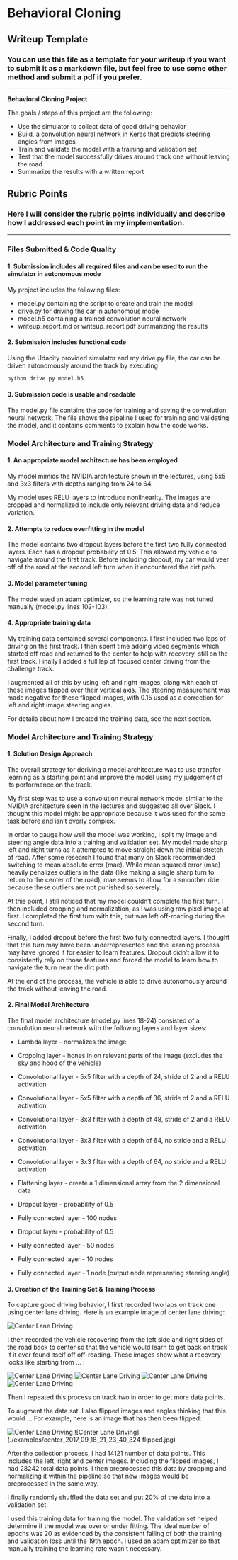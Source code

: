 # **Behavioral Cloning** 

## Writeup Template

### You can use this file as a template for your writeup if you want to submit it as a markdown file, but feel free to use some other method and submit a pdf if you prefer.

---

**Behavioral Cloning Project**

The goals / steps of this project are the following:
* Use the simulator to collect data of good driving behavior
* Build, a convolution neural network in Keras that predicts steering angles from images
* Train and validate the model with a training and validation set
* Test that the model successfully drives around track one without leaving the road
* Summarize the results with a written report


[//]: # (Image References)

[image1]: ./examples/placeholder.png "Model Visualization"
[image2]: ./examples/placeholder.png "Grayscaling"
[image3]: ./examples/placeholder_small.png "Recovery Image"
[image4]: ./examples/placeholder_small.png "Recovery Image"
[image5]: ./examples/placeholder_small.png "Recovery Image"
[image6]: ./examples/placeholder_small.png "Normal Image"
[image7]: ./examples/placeholder_small.png "Flipped Image"

## Rubric Points
### Here I will consider the [rubric points](https://review.udacity.com/#!/rubrics/432/view) individually and describe how I addressed each point in my implementation.  

---
### Files Submitted & Code Quality

#### 1. Submission includes all required files and can be used to run the simulator in autonomous mode

My project includes the following files:
* model.py containing the script to create and train the model
* drive.py for driving the car in autonomous mode
* model.h5 containing a trained convolution neural network 
* writeup_report.md or writeup_report.pdf summarizing the results

#### 2. Submission includes functional code
Using the Udacity provided simulator and my drive.py file, the car can be driven autonomously around the track by executing 
```sh
python drive.py model.h5
```

#### 3. Submission code is usable and readable

The model.py file contains the code for training and saving the convolution neural network. The file shows the pipeline I used for training and validating the model, and it contains comments to explain how the code works.

### Model Architecture and Training Strategy

#### 1. An appropriate model architecture has been employed

My model mimics the NVIDIA architecture shown in the lectures, using 5x5 and 3x3 filters with depths ranging from 24 to 64.

My model uses RELU layers to introduce nonlinearity. The images are cropped and normalized to include only relevant driving data and reduce variation.

#### 2. Attempts to reduce overfitting in the model

The model contains two dropout layers before the first two fully connected layers. Each has a dropout probability of 0.5. This allowed my vehicle to navigate around the first track. Before including dropout, my car would veer off of the road at the second left turn when it encountered the dirt path.

#### 3. Model parameter tuning

The model used an adam optimizer, so the learning rate was not tuned manually (model.py lines 102-103).

#### 4. Appropriate training data

My training data contained several components. I first included two laps of driving on the first track. I then spent time adding video segments which started off road and returned to the center to help with recovery, still on the first track. Finally I added a full lap of focused center driving from the challenge track. 

I augmented all of this by using left and right images, along with each of these images flipped over their vertical axis. The steering measurement was made negative for these flipped images, with 0.15 used as a correction for left and right image steering angles.  

For details about how I created the training data, see the next section. 

### Model Architecture and Training Strategy

#### 1. Solution Design Approach

The overall strategy for deriving a model architecture was to use transfer learning as a starting point and improve the model using my judgement of its performance on the track.

My first step was to use a convolution neural network model similar to the NVIDIA architecture seen in the lectures and suggested all over Slack. I thought this model might be appropriate because it was used for the same task before and isn’t overly complex.

In order to gauge how well the model was working, I split my image and steering angle data into a training and validation set. My model made sharp left and right turns as it attempted to move straight down the initial stretch of road. After some research I found that many on Slack recommended switching to mean absolute error (mae). While mean squared error (mse) heavily penalizes outliers in the data (like making a single sharp turn to return to the center of the road), mae seems to allow for a smoother ride because these outliers are not punished so severely. 

At this point, I still noticed that my model couldn’t complete the first turn. I then included cropping and normalization, as I was using raw pixel image at first. I completed the first turn with this, but was left off-roading during the second turn.

Finally, I added dropout before the first two fully connected layers. I thought that this turn may have been underrepresented and the learning process may have ignored it for easier to learn features. Dropout didn’t allow it to consistently rely on those features and forced the model to learn how to navigate the turn near the dirt path.

At the end of the process, the vehicle is able to drive autonomously around the track without leaving the road.

#### 2. Final Model Architecture

The final model architecture (model.py lines 18-24) consisted of a convolution neural network with the following layers and layer sizes:

* Lambda layer - normalizes the image
* Cropping layer - hones in on relevant parts of the image (excludes the sky and hood of the vehicle)

* Convolutional layer - 5x5 filter with a depth of 24, stride of 2 and a RELU activation
* Convolutional layer - 5x5 filter with a depth of 36, stride of 2 and a RELU activation
* Convolutional layer - 3x3 filter with a depth of 48, stride of 2 and a RELU activation
* Convolutional layer - 3x3 filter with a depth of 64, no stride and a RELU activation
* Convolutional layer - 3x3 filter with a depth of 64, no stride and a RELU activation

* Flattening layer - create a 1 dimensional array from the 2 dimensional data
* Dropout layer - probability of 0.5
* Fully connected layer - 100 nodes
* Dropout layer - probability of 0.5
* Fully connected layer - 50 nodes
* Fully connected layer - 10 nodes
* Fully connected layer - 1 node (output node representing steering angle)


#### 3. Creation of the Training Set & Training Process

To capture good driving behavior, I first recorded two laps on track one using center lane driving. Here is an example image of center lane driving:

![Center Lane Driving](./examples/center_2017_09_16_23_23_03_570.jpg)

I then recorded the vehicle recovering from the left side and right sides of the road back to center so that the vehicle would learn to get back on track if it ever found itself off off-roading. These images show what a recovery looks like starting from ... :

![Center Lane Driving](./examples/center_2017_09_16_23_30_40_213.jpg)
![Center Lane Driving](./examples/center_2017_09_16_23_30_40_688.jpg)
![Center Lane Driving](./examples/center_2017_09_16_23_30_41_131.jpg)
![Center Lane Driving](./examples/center_2017_09_16_23_30_43_259.jpg)

Then I repeated this process on track two in order to get more data points.

To augment the data sat, I also flipped images and angles thinking that this would ... For example, here is an image that has then been flipped:

![Center Lane Driving](./examples/center_2017_09_18_21_23_40_324.jpg)
![Center Lane Driving](./examples/center_2017_09_18_21_23_40_324 flipped.jpg)

After the collection process, I had 14121 number of data points. This includes the left, right and center images. Including the flipped images, I had 28242 total data points. I then preprocessed this data by cropping and normalizing it within the pipeline so that new images would be preprocessed in the same way.


I finally randomly shuffled the data set and put 20% of the data into a validation set. 

I used this training data for training the model. The validation set helped determine if the model was over or under fitting. The ideal number of epochs was 20 as evidenced by the consistent falling of both the training and validation loss until the 19th epoch. I used an adam optimizer so that manually training the learning rate wasn't necessary.
